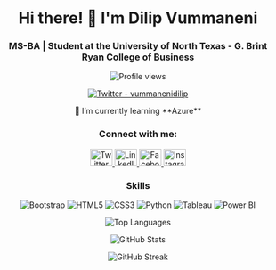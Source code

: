 <h1 align="center">Hi there! 👋 I'm Dilip Vummaneni</h1>
<h3 align="center">MS-BA | Student at the University of North Texas - G. Brint Ryan College of Business</h3>

<p align="center">
  <img src="https://komarev.com/ghpvc/?username=vummanenidilip&label=Profile%20views&color=0e75b6&style=flat" alt="Profile views" />
</p>

<p align="center">
  <a href="https://twitter.com/vummanenidilip" target="_blank">
    <img src="https://img.shields.io/twitter/follow/vummanenidilip?logo=twitter&style=for-the-badge" alt="Twitter - vummanenidilip" />
  </a>
</p>

<p align="center">
  🌱 I’m currently learning **Azure**
</p>

<h3 align="center">Connect with me:</h3>
<p align="center">
  <a href="https://twitter.com/vummanenidilip" target="_blank">
    <img src="https://raw.githubusercontent.com/rahuldkjain/github-profile-readme-generator/master/src/images/icons/Social/twitter.svg" alt="Twitter" height="30" width="40" />
  </a>
  <a href="https://linkedin.com/in/vummanenidilip" target="_blank">
    <img src="https://raw.githubusercontent.com/rahuldkjain/github-profile-readme-generator/master/src/images/icons/Social/linked-in-alt.svg" alt="LinkedIn" height="30" width="40" />
  </a>
  <a href="https://fb.com/vummanenidilip" target="_blank">
    <img src="https://raw.githubusercontent.com/rahuldkjain/github-profile-readme-generator/master/src/images/icons/Social/facebook.svg" alt="Facebook" height="30" width="40" />
  </a>
  <a href="https://instagram.com/dilip_vummaneni" target="_blank">
    <img src="https://raw.githubusercontent.com/rahuldkjain/github-profile-readme-generator/master/src/images/icons/Social/instagram.svg" alt="Instagram" height="30" width="40" />
  </a>
</p>

<h3 align="center">Skills</h3>
<p align="center">
  <img src="https://img.shields.io/badge/Bootstrap-%23563D7C.svg?style=for-the-badge&logo=bootstrap&logoColor=white" alt="Bootstrap" />
  <img src="https://img.shields.io/badge/HTML5-E34F26?style=for-the-badge&logo=html5&logoColor=white" alt="HTML5" />
  <img src="https://img.shields.io/badge/CSS3-%231572B6.svg?style=for-the-badge&logo=css3&logoColor=white" alt="CSS3" />
  <img src="https://img.shields.io/badge/Python-%2314354C.svg?style=for-the-badge&logo=python&logoColor=white" alt="Python" />
  <img src="https://img.shields.io/badge/Tableau-E97627?style=for-the-badge&logo=Tableau&logoColor=white" alt="Tableau" />
  <img src="https://img.shields.io/badge/Power%20BI-F2C811?style=for-the-badge&logo=Power%20BI&logoColor=black" alt="Power BI" />
</p>

<p align="center">
  <img align="center" src="https://github-readme-stats.vercel.app/api/top-langs?username=vummanenidilip&show_icons=true&locale=en&layout=compact" alt="Top Languages" />
</p>

<p align="center">
  <img align="center" src="https://github-readme-stats.vercel.app/api?username=vummanenidilip&show_icons=true&locale=en" alt="GitHub Stats" />
</p>

<p align="center">
  <img align="center" src="https://github-readme-streak-stats.herokuapp.com/?user=vummanenidilip" alt="GitHub Streak" />
</p>
